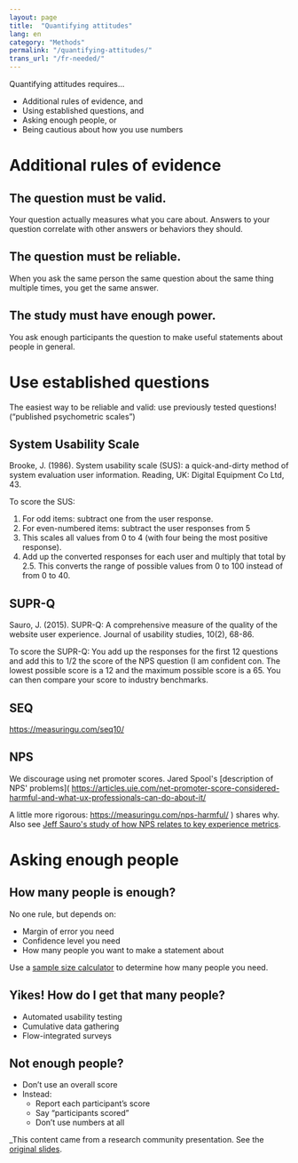 ```yaml
---
layout: page
title:  "Quantifying attitudes"
lang: en
category: "Methods"
permalink: "/quantifying-attitudes/"
trans_url: "/fr-needed/"
---
```

Quantifying attitudes requires...
- Additional rules of evidence, and
- Using established questions, and
- Asking enough people, or
- Being cautious about how you use numbers

# Additional rules of evidence
## The question must be valid.
Your question actually measures what you care about. Answers to your question correlate with other answers or behaviors they should.
## The question must be reliable.
When you ask the same person the same question about the same thing multiple times, you get the same answer.
## The study must have enough power.
You ask enough participants the question to make useful statements about people in general.

# Use established questions
The easiest way to be reliable and valid: 
use previously tested questions!
(“published psychometric scales”)

## System Usability Scale

Brooke, J. (1986). System usability scale (SUS): a quick-and-dirty method of system evaluation user information. Reading, UK: Digital Equipment Co Ltd, 43.

To score the SUS:
1. For odd items: subtract one from the user response.
2. For even-numbered items: subtract the user responses from 5
3. This scales all values from 0 to 4 (with four being the most positive response).
4. Add up the converted responses for each user and multiply that total by 2.5. This converts the range of possible values from 0 to 100 instead of from 0 to 40.

## SUPR-Q

Sauro, J. (2015). SUPR-Q: A comprehensive measure of the quality of the website user experience. Journal of usability studies, 10(2), 68-86.

To score the SUPR-Q: You add up the responses for the first 12 questions and add this to 1/2 the score of the NPS question (I am confident con. The lowest possible score is a 12 and the maximum possible score is a 65. You can then compare your score to industry benchmarks.

## SEQ

https://measuringu.com/seq10/

## NPS

We discourage using net promoter scores. Jared Spool's [description of NPS' problems](
https://articles.uie.com/net-promoter-score-considered-harmful-and-what-ux-professionals-can-do-about-it/

A little more rigorous: https://measuringu.com/nps-harmful/
) shares why. Also see [Jeff Sauro's study of how NPS relates to key experience metrics](https://measuringu.com/nps-harmful/). 


# Asking enough people

## How many people is enough?
No one rule, but depends on:
* Margin of error you need
* Confidence level you need
* How many people you want to make a statement about

Use a [sample size calculator](https://select-statistics.co.uk/calculators/sample-size-calculator-population-proportion/) to determine how many people you need. 

## Yikes! How do I get that many people?
* Automated usability testing
* Cumulative data gathering
* Flow-integrated surveys

## Not enough people? 
* Don’t use an overall score
* Instead:
  * Report each participant’s score
  * Say “participants scored”
  * Don’t use numbers at all


_This content came from a research community presentation. See the [original slides](https://docs.google.com/presentation/d/1jS4qc1HRu2bwkwSZF_N7bODGcJKlJsorFNSODYf0cQk/edit#slide=id.g44c71c1b88_0_165).



